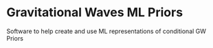 # Gravitational Waves ML Priors

Software to help create and use ML representations of conditional GW Priors

